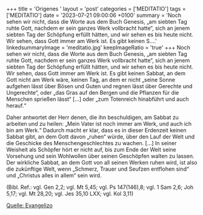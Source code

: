 +++
title = 'Origenes  '
layout = 'post'
categories = ['MEDITATIO']
tags = ['MEDITATIO']
date = '2023-07-21 09:00:06 +0100'
summary = 'Noch sehen wir nicht, dass die Worte aus dem Buch Genesis, „am siebten Tag ruhte Gott, nachdem er sein ganzes Werk vollbracht hatte“, sich an jenem siebten Tag der Schöpfung erfüllt hätten, und wir sehen es bis heute nicht. Wir sehen, dass Gott immer am Werk ist. Es gibt keinen S....'
linkedsummaryImage = 'meditatio.jpg'
keepImageRatio = 'true'
+++
Noch sehen wir nicht, dass die Worte aus dem Buch Genesis, „am siebten Tag ruhte Gott, nachdem er sein ganzes Werk vollbracht hatte“, sich an jenem siebten Tag der Schöpfung erfüllt hätten, und wir sehen es bis heute nicht. Wir sehen, dass Gott immer am Werk ist. Es gibt keinen Sabbat, an dem Gott nicht am Werk wäre, keinen Tag, an dem er nicht „seine Sonne aufgehen lässt über Bösen und Guten und regnen lässt über Gerechte und Ungerechte“, oder „das Gras auf den Bergen und die Pflanzen für die Menschen sprießen lässt“ […] oder „zum Totenreich hinabführt und auch herauf.<!--more-->“

Daher antwortet der Herr denen, die ihn beschuldigen, am Sabbat zu arbeiten und zu heilen: „Mein Vater ist noch immer am Werk, und auch ich bin am Werk.“ Dadurch macht er klar, dass es in dieser Erdenzeit keinen Sabbat gibt, an dem Gott davon „ruhen“ würde, über den Lauf der Welt und die Geschicke des Menschengeschlechtes zu wachen. […] In seiner Weisheit als Schöpfer hört er nicht auf, bis zum Ende der Welt seine Vorsehung und sein Wohlwollen über seinen Geschöpfen walten zu lassen. Der wirkliche Sabbat, an dem Gott von all seinen Werken ruhen wird, ist also die zukünftige Welt, wenn „Schmerz, Trauer und Seufzen entflohen sind“ und „Christus alles in allem“ sein wird.

(Bibl. Ref.: vgl. Gen 2,2; vgl. Mt 5,45; vgl. Ps 147(146),8; vgl. 1 Sam 2,6; Joh 5,17; vgl. Mt 28,20; vgl. Jes 35,10 LXX; vgl. Kol 3,11)



[Quelle: Evangelizo](https://evangeliumtagfuertag.org/DE/gospel)
